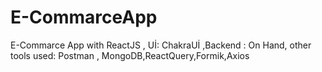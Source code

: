 # E-CommarceApp
E-Commarce App with ReactJS , Uİ: ChakraUİ ,Backend : On Hand, other tools used: Postman , MongoDB,ReactQuery,Formik,Axios
